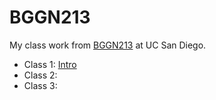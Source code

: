 # BGGN213
My class work from [BGGN213](https://bioboot.github.io/bggn213_F24/) at UC San Diego.

- Class 1: [Intro]()
- Class 2: 
- Class 3: